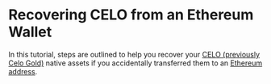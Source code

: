 # Recovering CELO from an Ethereum Wallet

In this tutorial, steps are outlined to help you recover your [CELO (previously Celo Gold)](../overview.md#background-and-key-concepts) native assets if you accidentally transferred them to an [Ethereum address](https://en.wikipedia.org/wiki/Ethereum#Addresses).

